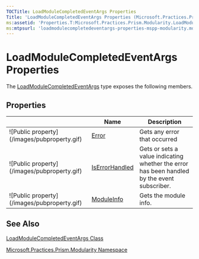 ```yaml
---
TOCTitle: LoadModuleCompletedEventArgs Properties
Title: 'LoadModuleCompletedEventArgs Properties (Microsoft.Practices.Prism.Modularity)'
ms:assetid: 'Properties.T:Microsoft.Practices.Prism.Modularity.LoadModuleCompletedEventArgs'
ms:mtpsurl: 'loadmodulecompletedeventargs-properties-mspp-modularity.md'
---
```


# LoadModuleCompletedEventArgs Properties

The [LoadModuleCompletedEventArgs](https://msdn.microsoft.com/library/microsoft.practices.prism.modularity.loadmodulecompletedeventargs) type exposes the following members.

## Properties


<table>

<thead>
<tr class="header">
<th> </th>
<th>Name</th>
<th>Description</th>
</tr>
</thead>
<tbody>
<tr class="odd">
<td>![Public property](/images/pubproperty.gif)</td>
<td><a href="https://msdn.microsoft.com/library/microsoft.practices.prism.modularity.loadmodulecompletedeventargs.error">Error</a></td>
<td><div class="summary">
Gets any error that occurred
</div></td>
</tr>
<tr class="even">
<td>![Public property](/images/pubproperty.gif)</td>
<td><a href="https://msdn.microsoft.com/library/microsoft.practices.prism.modularity.loadmodulecompletedeventargs.iserrorhandled">IsErrorHandled</a></td>
<td><div class="summary">
Gets or sets a value indicating whether the error has been handled by the event subscriber.
</div></td>
</tr>
<tr class="odd">
<td>![Public property](/images/pubproperty.gif)</td>
<td><a href="https://msdn.microsoft.com/library/microsoft.practices.prism.modularity.loadmodulecompletedeventargs.moduleinfo">ModuleInfo</a></td>
<td><div class="summary">
Gets the module info.
</div></td>
</tr>
</tbody>
</table>

## See Also
[LoadModuleCompletedEventArgs Class](https://msdn.microsoft.com/library/microsoft.practices.prism.modularity.loadmodulecompletedeventargs)

[Microsoft.Practices.Prism.Modularity Namespace](https://msdn.microsoft.com/library/microsoft.practices.prism.modularity)
